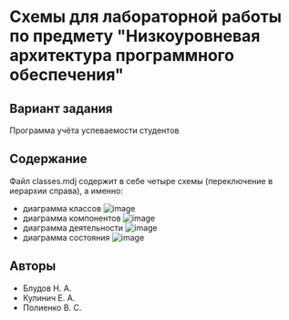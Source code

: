 # Схемы для лабораторной работы по предмету "Низкоуровневая архитектура программного обеспечения"
## Вариант задания
Программа учёта успеваемости студентов
## Содержание
Файл classes.mdj содержит в себе четыре схемы (переключение в иерархии справа), а именно:
- диаграмма классов
  ![image](https://github.com/Kasaklalita/NAPO/assets/98221174/590b31e1-a233-4bf5-9dd3-1c14045a352e)
- диаграмма компонентов
  ![image](https://github.com/Kasaklalita/NAPO/assets/98221174/61ceb5b8-383c-44e8-a497-36f99c73d27b)
- диаграмма деятельности
  ![image](https://github.com/Kasaklalita/NAPO/assets/98221174/34b9f734-460d-4ce1-81f1-abd0522206a8)
- диаграмма состояния
  ![image](https://github.com/Kasaklalita/NAPO/assets/98221174/a434aa2c-75a2-474b-979d-6dd7c87a09c4)
## Авторы
- Блудов Н. А.
- Кулинич Е. А.
- Полиенко В. С.
